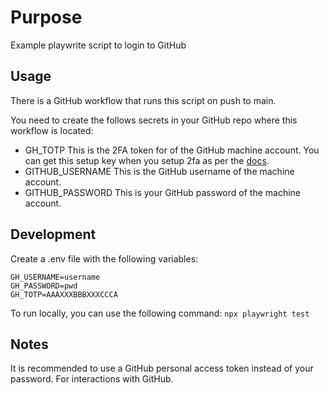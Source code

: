# Purpose
Example playwrite script to login to GitHub

## Usage
There is a GitHub workflow that runs this script on push to main. 

You need to create the follows secrets in your GitHub repo where this workflow is located:
- GH_TOTP This is the 2FA token for of the GitHub machine account. You can get this setup key when you setup 2fa as per the [docs](https://docs.github.com/en/authentication/securing-your-account-with-two-factor-authentication-2fa/configuring-two-factor-authentication#:~:text=QR%20code%2C%20click-,setup%20key,-to%20see%20a).
- GITHUB_USERNAME This is the GitHub username of the machine account.
- GITHUB_PASSWORD This is your GitHub password of the machine account.


## Development
Create a .env file with the following variables:
```
GH_USERNAME=username
GH_PASSWORD=pwd
GH_TOTP=AAAXXXBBBXXXCCCA
```
To run locally, you can use the following command:
```npx playwright test```

## Notes
It is recommended to use a GitHub personal access token instead of your password. For interactions with GitHub. 

